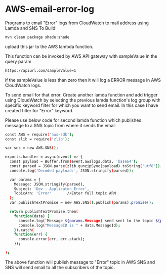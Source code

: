 # AWS-email-error-log
Programs to email "Error" logs from CloudWatch to mail address using Lamda and SNS
To Build

```sh
mvn clean package shade:shade
```

upload this jar to the AWS lambda function.

This function can be invoked by AWS API gateway with sampleValue in the query param

```sh
https://apiurl.com/sampleValue=1
```

if the sampleValue is less than zero then it will log a ERROR message in AWS CloudWatch logs.

To send email for that error. Create another lamda function and add trigger using CloudWatch by selecting the previous lamda function's log group with specific keyword filter
for which you want to send email. In this case I have created filter for "Error" keyword.


Please use below code for second lamda function which publishes message to a SNS topic from where it sends the email

```sh
const AWS = require('aws-sdk');
const zlib = require('zlib');

var sns = new AWS.SNS();

exports.handler = async(event) => {
  const payload = Buffer.from(event.awslogs.data, 'base64');
  const parsed = JSON.parse(zlib.gunzipSync(payload).toString('utf8'));
  console.log('Decoded payload:', JSON.stringify(parsed));

  var params = {
    Message: JSON.stringify(parsed),
    Subject: 'Dev - Applicaton Error',
    TopicArn: 'Error'       //Enter full topic ARN
  };
  var publishTextPromise = new AWS.SNS().publish(params).promise();

  return publishTextPromise.then(
    function(data) {
      console.log(`Message ${params.Message} send sent to the topic ${params.TopicArn}`);
      console.log("MessageID is " + data.MessageId);
    }).catch(
    function(err) {
      console.error(err, err.stack);
    });

};
```

The above function will publish message to "Error" topic in AWS SNS and SNS will send email to all the subscribers of the topic.
